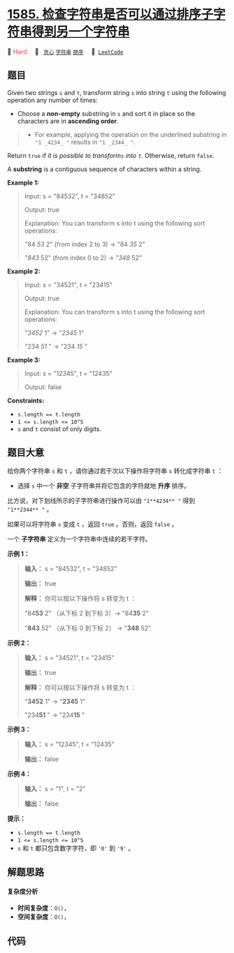 # [1585. 检查字符串是否可以通过排序子字符串得到另一个字符串](https://leetcode.com/problems/check-if-string-is-transformable-with-substring-sort-operations)

🔴 <font color=#ff334b>Hard</font>&emsp; 🔖&ensp; [`贪心`](/outline/tag/greedy.md) [`字符串`](/outline/tag/string.md) [`排序`](/outline/tag/sorting.md)&emsp; 🔗&ensp;[`LeetCode`](https://leetcode.com/problems/check-if-string-is-transformable-with-substring-sort-operations)

## 题目

Given two strings `s` and `t`, transform string `s` into string `t` using the
following operation any number of times:

  * Choose a **non-empty** substring in `s` and sort it in place so the characters are in **ascending order**. 
> 
> * For example, applying the operation on the underlined substring in `"1 _4234_ "` results in `"1 _2344_ "`.

Return `true` if _it is possible to transform`s` into `t`_. Otherwise, return
`false`.

A **substring** is a contiguous sequence of characters within a string.



**Example 1:**

> Input: s = "84532", t = "34852"
> 
> Output: true
> 
> Explanation: You can transform s into t using the following sort operations:
> 
> "84 _53_ 2" (from index 2 to 3) -> "84 _35_ 2"
> 
> "_843_ 52" (from index 0 to 2) -> "_348_ 52"

**Example 2:**

> Input: s = "34521", t = "23415"
> 
> Output: true
> 
> Explanation: You can transform s into t using the following sort operations:
> 
> "_3452_ 1" -> "_2345_ 1"
> 
> "234 _51_ " -> "234 _15_ "

**Example 3:**

> Input: s = "12345", t = "12435"
> 
> Output: false

**Constraints:**

  * `s.length == t.length`
  * `1 <= s.length <= 10^5`
  * `s` and `t` consist of only digits.


## 题目大意

给你两个字符串 `s` 和 `t` ，请你通过若干次以下操作将字符串 `s` 转化成字符串 `t` ：

  * 选择 `s` 中一个 **非空**  子字符串并将它包含的字符就地 **升序**  排序。

比方说，对下划线所示的子字符串进行操作可以由 `"1**4234** "` 得到 `"1**2344** "` 。

如果可以将字符串 `s` 变成 `t` ，返回 `true` 。否则，返回 `false` 。

一个 **子字符串**  定义为一个字符串中连续的若干字符。



**示例 1：**

> 
> 
> 
> 
> 
> **输入：** s = "84532", t = "34852"
> 
> **输出：** true
> 
> **解释：** 你可以按以下操作将 s 转变为 t ：
> 
> "84**53** 2" （从下标 2 到下标 3）-> "84**35** 2"
> 
> "**843** 52" （从下标 0 到下标 2） -> "**348** 52"
> 
> 

**示例 2：**

> 
> 
> 
> 
> 
> **输入：** s = "34521", t = "23415"
> 
> **输出：** true
> 
> **解释：** 你可以按以下操作将 s 转变为 t ：
> 
> "**3452** 1" -> "**2345** 1"
> 
> "234**51** " -> "234**15** "
> 
> 

**示例 3：**

> 
> 
> 
> 
> 
> **输入：** s = "12345", t = "12435"
> 
> **输出：** false
> 
> 

**示例 4：**

> 
> 
> 
> 
> 
> **输入：** s = "1", t = "2"
> 
> **输出：** false
> 
> 



**提示：**

  * `s.length == t.length`
  * `1 <= s.length <= 10^5`
  * `s` 和 `t` 都只包含数字字符，即 `'0'` 到 `'9'` 。


## 解题思路

#### 复杂度分析

- **时间复杂度**：`O()`，
- **空间复杂度**：`O()`，

## 代码

```javascript

```